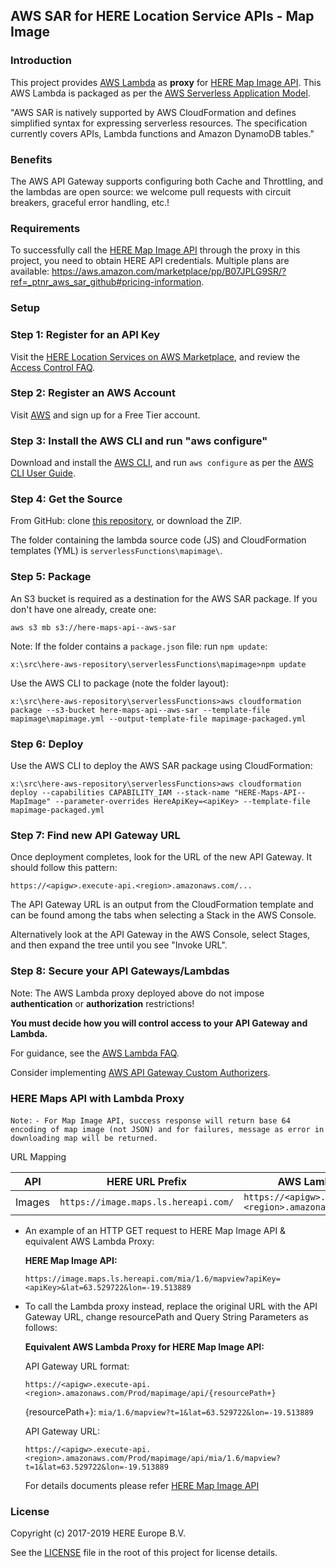 ## AWS SAR for HERE Location Service APIs - Map Image
### Introduction
This project provides [AWS Lambda](https://aws.amazon.com/lambda/) as __proxy__ for [HERE Map Image API](https://developer.here.com/documentation/map-image/topics/introduction.html). This AWS Lambda is packaged as per the [AWS Serverless Application Model](https://aws.amazon.com/about-aws/whats-new/2016/11/introducing-the-aws-serverless-application-model/).

"AWS SAR is natively supported by AWS CloudFormation and defines simplified syntax for expressing serverless resources. The specification currently covers APIs, Lambda functions and Amazon DynamoDB tables."

### Benefits

The AWS API Gateway supports configuring both Cache and Throttling, and the lambdas are open source: we welcome pull requests with circuit breakers, graceful error handling, etc.!

### Requirements
To successfully call the [HERE Map Image API](https://developer.here.com/documentation/map-image/topics/introduction.html) through the proxy in this project, you need to obtain HERE API credentials. Multiple plans are available: https://aws.amazon.com/marketplace/pp/B07JPLG9SR/?ref=_ptnr_aws_sar_github#pricing-information.

### Setup
### Step 1: Register for an API Key

Visit the [HERE Location Services on AWS Marketplace](https://aws.amazon.com/marketplace/pp/B07JPLG9SR/?ref=_ptnr_aws_sar_github), and review the [Access Control FAQ](https://developer.here.com/faqs#access-control).

### Step 2: Register an AWS Account

Visit [AWS](https://aws.amazon.com/free/) and sign up for a Free Tier account.

### Step 3: Install the AWS CLI and run "aws configure"

Download and install the [AWS CLI](https://aws.amazon.com/cli/), and run `aws configure` as per the [AWS CLI User Guide](http://docs.aws.amazon.com/cli/latest/userguide/cli-chap-getting-started.html).

### Step 4: Get the Source

From GitHub: clone [this repository](https://github.com/heremaps/here-aws-sar), or download the ZIP.

The folder containing the lambda source code (JS) and CloudFormation templates (YML) is `serverlessFunctions\mapimage\`.

### Step 5: Package

An S3 bucket is required as a destination for the AWS SAR package. If you don't have one already, create one:

`aws s3 mb s3://here-maps-api--aws-sar`

Note: If the folder contains a `package.json` file: run `npm update`:

`x:\src\here-aws-repository\serverlessFunctions\mapimage>npm update`

Use the AWS CLI to package (note the folder layout):

`x:\src\here-aws-repository\serverlessFunctions>aws cloudformation package --s3-bucket here-maps-api--aws-sar --template-file mapimage\mapimage.yml --output-template-file mapimage-packaged.yml`

### Step 6: Deploy

Use the AWS CLI to deploy the AWS SAR package using CloudFormation:

`x:\src\here-aws-repository\serverlessFunctions>aws cloudformation deploy --capabilities CAPABILITY_IAM --stack-name "HERE-Maps-API--MapImage" --parameter-overrides HereApiKey=<apiKey> --template-file mapimage-packaged.yml`

### Step 7: Find new API Gateway URL

Once deployment completes, look for the URL of the new API Gateway. It should follow this pattern:

`https://<apigw>.execute-api.<region>.amazonaws.com/...`

The API Gateway URL is an output from the CloudFormation template and can be found among the tabs when selecting a Stack in the AWS Console.

Alternatively look at the API Gateway in the AWS Console, select Stages, and then expand the tree until you see "Invoke URL".

### Step 8: Secure your API Gateways/Lambdas

Note: The AWS Lambda proxy deployed above do not impose **authentication** or **authorization** restrictions!

__You must decide how you will control access to your API Gateway and Lambda.__

For guidance, see the [AWS Lambda FAQ](https://aws.amazon.com/lambda/faqs/#security).

Consider implementing [AWS API Gateway Custom Authorizers](http://docs.aws.amazon.com/apigateway/latest/developerguide/use-custom-authorizer.html).

### HERE Maps API with Lambda Proxy
`Note:`
`- For Map Image API, success response will return base 64 encoding of map image (not JSON) and for failures, message as error in downloading map will be returned.`

URL Mapping

|API                  | HERE URL Prefix                                 |  AWS Lambda App URL Prefix |
|-------------------- |-------------------------------------------------|-----------------------------------------------------------|
|Images               | `https://image.maps.ls.hereapi.com/`            |  `https://<apigw>.execute-api.<region>.amazonaws.com/Prod/mapimage/api/` |

* An example of an HTTP GET request to HERE Map Image API & equivalent AWS Lambda Proxy:
    
    __HERE Map Image API:__
     ```
     https://image.maps.ls.hereapi.com/mia/1.6/mapview?apiKey=   <apiKey>&lat=63.529722&lon=-19.513889
     ```
* To call the Lambda proxy instead, replace the original URL with the API Gateway URL, change resourcePath and Query String Parameters as follows:

  __Equivalent AWS Lambda Proxy for HERE Map Image API:__

    API Gateway URL format:
    ```
   https://<apigw>.execute-api.<region>.amazonaws.com/Prod/mapimage/api/{resourcePath+}
    ```
   {resourcePath+}: `mia/1.6/mapview?t=1&lat=63.529722&lon=-19.513889`

   API Gateway URL:
   ```
   https://<apigw>.execute-api.<region>.amazonaws.com/Prod/mapimage/api/mia/1.6/mapview?t=1&lat=63.529722&lon=-19.513889
   ```

  For details documents please refer [HERE Map Image API](https://developer.here.com/documentation/map-image/topics/introduction.html)

### License

Copyright (c) 2017-2019 HERE Europe B.V.

See the [LICENSE](./LICENSE) file in the root of this project for license details.
